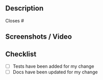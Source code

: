 <!-- ⚠️ NOTE: Pull requests without a linked issue may be closed. Please link an existing issue or open one first. -->

## Description

<!-- Please include a summary of the change and the motivation behind it. -->

Closes #

## Screenshots / Video

<!-- Please include screenshots or video if UI changes are made. -->

## Checklist

- [ ] Tests have been added for my change
- [ ] Docs have been updated for my change
